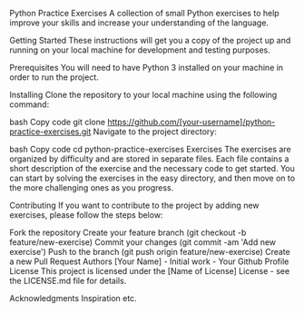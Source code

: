 Python Practice Exercises
A collection of small Python exercises to help improve your skills and increase your understanding of the language.

Getting Started
These instructions will get you a copy of the project up and running on your local machine for development and testing purposes.

Prerequisites
You will need to have Python 3 installed on your machine in order to run the project.

Installing
Clone the repository to your local machine using the following command:

bash
Copy code
git clone https://github.com/[your-username]/python-practice-exercises.git
Navigate to the project directory:

bash
Copy code
cd python-practice-exercises
Exercises
The exercises are organized by difficulty and are stored in separate files. Each file contains a short description of the exercise and the necessary code to get started. You can start by solving the exercises in the easy directory, and then move on to the more challenging ones as you progress.

Contributing
If you want to contribute to the project by adding new exercises, please follow the steps below:

Fork the repository
Create your feature branch (git checkout -b feature/new-exercise)
Commit your changes (git commit -am 'Add new exercise')
Push to the branch (git push origin feature/new-exercise)
Create a new Pull Request
Authors
[Your Name] - Initial work - Your Github Profile
License
This project is licensed under the [Name of License] License - see the LICENSE.md file for details.

Acknowledgments
Inspiration
etc.
